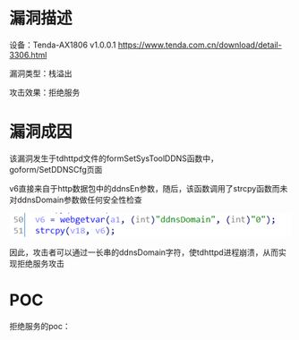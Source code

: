 # 漏洞描述

设备：Tenda-AX1806 v1.0.0.1 https://www.tenda.com.cn/download/detail-3306.html

漏洞类型：栈溢出

攻击效果：拒绝服务

# 漏洞成因

该漏洞发生于tdhttpd文件的formSetSysToolDDNS函数中，goform/SetDDNSCfg页面



v6直接来自于http数据包中的ddnsEn参数，随后，该函数调用了strcpy函数而未对ddnsDomain参数做任何安全性检查

![image-20220208223342014](image/1.png)

因此，攻击者可以通过一长串的ddnsDomain字符，使tdhttpd进程崩溃，从而实现拒绝服务攻击

# POC

拒绝服务的poc：

